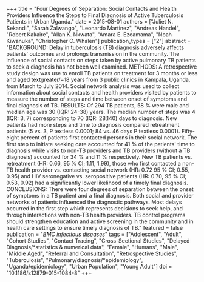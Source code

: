 +++
title = "Four Degrees of Separation: Social Contacts and Health Providers Influence the Steps to Final Diagnosis of Active Tuberculosis Patients in Urban Uganda."
date = 2015-08-01
authors = ["Juliet N. Sekandi", "Sarah Zalwango", "Leonardo Martinez", "Andreas Handel", "Robert Kakaire", "Allan K. Nkwata", "Amara E. Ezeamama", "Noah Kiwanuka", "Christopher C. Whalen"]
publication_types = ["2"]
abstract = "BACKGROUND: Delay in tuberculosis (TB) diagnosis adversely affects patients' outcomes and prolongs transmission in the community. The influence of social contacts on steps taken by active pulmonary TB patients to seek a diagnosis has not been well examined. METHODS: A retrospective study design was use to enroll TB patients on treatment for 3 months or less and aged textgreater/=18 years from 3 public  clinics in Kampala, Uganda, from March to July 2014. Social network analysis was  used to collect information about social contacts and health providers visited by patients to measure the number of steps and time between onset of symptoms and final diagnosis of TB. RESULTS: Of 294 TB patients, 58 % were male and median age was 30 (IQR: 24-38) years. The median number of steps was 4 (IQR: 3, 7) corresponding to 70 (IQR: 28,140) days to diagnosis. New patients had more steps  and time to diagnosis compared retreatment patients (5 vs. 3, P textless 0.0001; 84 vs.  46 days P textless 0.0001). Fifty-eight percent of patients first contacted persons in their social network. The first step to initiate seeking care accounted for 41 %  of the patients' time to diagnosis while visits to non-TB providers and TB providers (without a TB diagnosis) accounted for 34 % and 11 % respectively. New  TB patients vs. retreatment (HR: 0.66, 95 % CI; 1.11, 1.99), those who first contacted a non-TB health provider vs. contacting social network (HR: 0.72 95 % CI; 0.55, 0.95) and HIV seronegative vs. seropositive patients (HR: 0.70, 95 % CI; 0.53, 0.92) had a significantly lower likelihood of a timely final diagnosis. CONCLUSIONS: There were four degrees of separation between the onset of symptoms  in a TB patient and a final diagnosis. Both social and provider networks of patients influenced the diagnostic pathways. Most delays occurred in the first step which represents decisions to seek help, and through interactions with non-TB health providers. TB control programs should strengthen education and active screening in the community and in health care settings to ensure timely diagnosis of TB."
featured = false
publication = "*BMC infectious diseases*"
tags = ["Adolescent", "Adult", "Cohort Studies", "Contact Tracing", "Cross-Sectional Studies", "Delayed Diagnosis/*statistics & numerical data", "Female", "Humans", "Male", "Middle Aged", "Referral and Consultation", "Retrospective Studies", "Tuberculosis", "Pulmonary/diagnosis/*epidemiology", "Uganda/epidemiology", "Urban Population", "Young Adult"]
doi = "10.1186/s12879-015-1084-8"
+++

